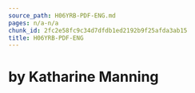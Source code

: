 ```yaml
---
source_path: H06YRB-PDF-ENG.md
pages: n/a-n/a
chunk_id: 2fc2e58fc9c34d7dfdb1ed2192b9f25afda3ab15
title: H06YRB-PDF-ENG
---
```

# by Katharine Manning
